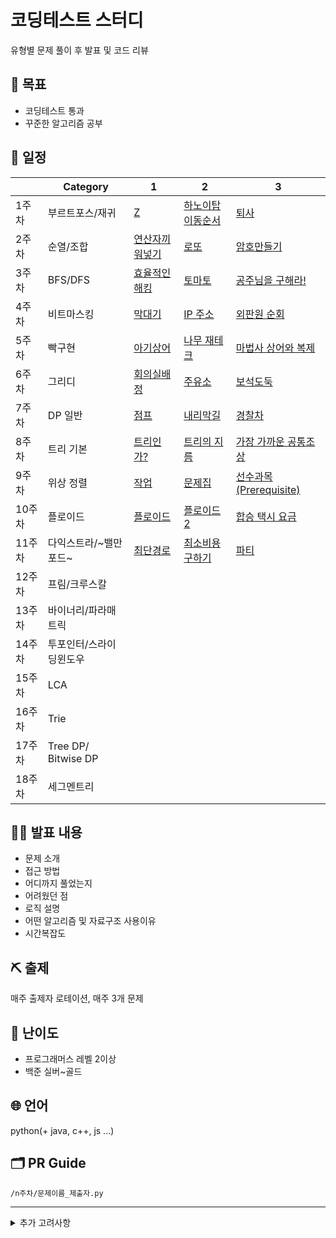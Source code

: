 # 코딩테스트 스터디

유형별 문제 풀이 후 발표 및 코드 리뷰

## 🚀 목표

- 코딩테스트 통과
- 꾸준한 알고리즘 공부

## 📅 일정

|        | Category                | 1                                                       | 2                                                         | 3                                                           |
| ------ | ----------------------- | ------------------------------------------------------- | --------------------------------------------------------- | ----------------------------------------------------------- |
| 1주차   | 부르트포스/재귀         | [Z](https://www.acmicpc.net/problem/1074)               | [하노이탑이동순서](https://www.acmicpc.net/problem/11729) | [퇴사](https://www.acmicpc.net/problem/14501)               |
| 2주차   | 순열/조합               | [연산자끼워넣기](https://www.acmicpc.net/problem/14888) | [로또](https://www.acmicpc.net/problem/6603)              | [암호만들기](https://www.acmicpc.net/problem/1759)          |
| 3주차   | BFS/DFS                 | [효율적인 해킹](https://www.acmicpc.net/problem/1325)   | [토마토](https://www.acmicpc.net/problem/7576)            | [공주님을 구해라!](https://www.acmicpc.net/problem/17836)   |
| 4주차   | 비트마스킹              | [막대기](https://www.acmicpc.net/problem/1094)          | [IP 주소](https://www.acmicpc.net/problem/2064)           | [외판원 순회](https://www.acmicpc.net/problem/2098)         |
| 5주차   | 빡구현                  | [아기상어](https://www.acmicpc.net/problem/16236)       | [나무 재테크](https://www.acmicpc.net/problem/16235)      | [마법사 상어와 복제](https://www.acmicpc.net/problem/23290) |
| 6주차   | 그리디                  | [회의실배정](https://www.acmicpc.net/problem/1931)       | [주유소](https://www.acmicpc.net/problem/13305)           |  [보석도둑](https://www.acmicpc.net/problem/1202)    |
| 7주차   | DP 일반                 | [점프](https://www.acmicpc.net/problem/1890)             | [내리막길](https://www.acmicpc.net/problem/1520)         | [경찰차](https://www.acmicpc.net/problem/2618)      |
| 8주차   | 트리 기본               | [트리인가?](https://www.acmicpc.net/problem/6416)       |  [트리의 지름](https://www.acmicpc.net/problem/1967)  | [가장 가까운 공통조상](https://www.acmicpc.net/problem/3584)                    |
| 9주차   | 위상 정렬               | [작업](https://www.acmicpc.net/problem/2056) | [문제집](https://www.acmicpc.net/problem/1766) | [선수과목 (Prerequisite)](https://www.acmicpc.net/problem/14567)|
| 10주차  | 플로이드                | [플로이드](https://www.acmicpc.net/problem/11404) | [플로이드 2](https://www.acmicpc.net/problem/11780) | [합승 택시 요금](https://programmers.co.kr/learn/courses/30/lessons/72413) |
| 11주차  | 다익스트라/~밸만포드~     | [최단경로](https://www.acmicpc.net/problem/1753) | [최소비용 구하기](https://www.acmicpc.net/problem/1916) | [파티](https://www.acmicpc.net/problem/1238) |
| 12주차  | 프림/크루스칼           |                                                         |                                                           |                                                             |
| 13주차  | 바이너리/파라매트릭     |                                                         |                                                           |                                                             |
| 14주차  | 투포인터/스라이딩윈도우 |                                                         |                                                           |                                                             |
| 15주차  | LCA                     |                                                         |                                                           |                                                             |
| 16주차  | Trie                    |                                                         |                                                           |                                                             |
| 17주차  | Tree DP/ Bitwise DP     |                                                         |                                                           |                                                             |
| 18주차  | 세그멘트리              |                                                         |                                                           |                                                             |
## 🙋‍♂️ 발표 내용

- 문제 소개
- 접근 방법
- 어디까지 풀었는지 
- 어려웠던 점
- 로직 설명
- 어떤 알고리즘 및 자료구조 사용이유
- 시간복잡도

## ⛏️ 출제

매주 출제자 로테이션, 매주 3개 문제

## 🤔 난이도

- 프로그래머스 레벨 2이상
- 백준 실버~골드

## 🌐 언어

python(+ java, c++, js ...)

## 🗂️ PR Guide

`/n주차/문제이름_제출자.py`



---

<details>
<summary>추가 고려사항</summary>
- 벌금 제도
- 스터디 당일에 랜덤 1개 문제 실전 테스트
</details>

